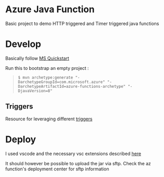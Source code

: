 # Azure Java Function

Basic project to demo HTTP triggered and Timer triggered java functions

# Develop

Basically follow [MS Quickstart](https://learn.microsoft.com/en-us/azure/azure-functions/create-first-function-cli-java?tabs=powershell%2Cazure-cli%2Cbrowser)

Run this to bootstrap an empty project :

> `$ mvn archetype:generate "-DarchetypeGroupId=com.microsoft.azure" "-DarchetypeArtifactId=azure-functions-archetype" "-DjavaVersion=8"`

## Triggers

Resource for leveraging different [triggers](https://learn.microsoft.com/en-us/samples/azure-samples/azure-functions-samples-java/azure-functions-java/)

# Deploy

I used vscode and the necessary vsc extensions described [here](https://learn.microsoft.com/en-us/azure/azure-functions/create-first-function-vs-code-java)

It should however be possible to upload the jar via sftp. Check the az function's deployment center for sftp information
